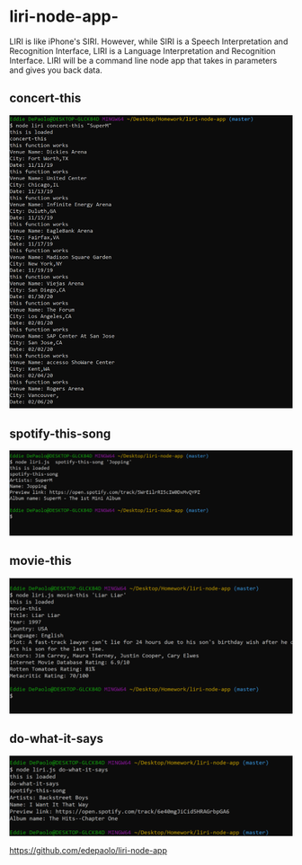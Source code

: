 # liri-node-app-
LIRI is like iPhone's SIRI. However, while SIRI is a Speech Interpretation and Recognition Interface, LIRI is a Language Interpretation and Recognition Interface. LIRI will be a command line node app that takes in parameters and gives you back data.

## concert-this
<img src="screenshots/concert-this.PNG">

## spotify-this-song

<img src="screenshots/spotify-this-song.PNG">

## movie-this

<img src="screenshots/movie-this.PNG">

## do-what-it-says


<img src="screenshots/do-what-it-says.PNG">

https://github.com/edepaolo/liri-node-app
